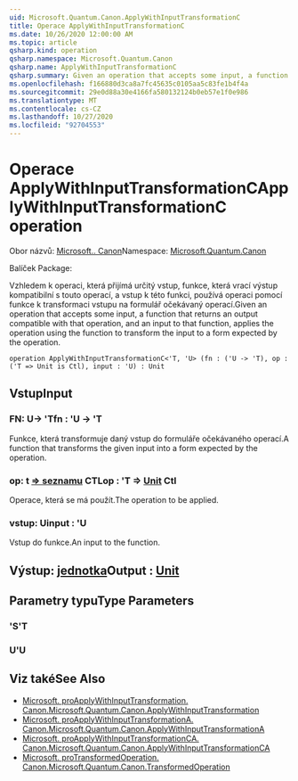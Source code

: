 ```yaml
---
uid: Microsoft.Quantum.Canon.ApplyWithInputTransformationC
title: Operace ApplyWithInputTransformationC
ms.date: 10/26/2020 12:00:00 AM
ms.topic: article
qsharp.kind: operation
qsharp.namespace: Microsoft.Quantum.Canon
qsharp.name: ApplyWithInputTransformationC
qsharp.summary: Given an operation that accepts some input, a function that returns an output compatible with that operation, and an input to that function, applies the operation using the function to transform the input to a form expected by the operation.
ms.openlocfilehash: f166880d3ca8a7fc45635c0105aa5c83fe1b4f4a
ms.sourcegitcommit: 29e0d88a30e4166fa580132124b0eb57e1f0e986
ms.translationtype: MT
ms.contentlocale: cs-CZ
ms.lasthandoff: 10/27/2020
ms.locfileid: "92704553"
---
```

# <a name="applywithinputtransformationc-operation"></a><span data-ttu-id="64d8e-102">Operace ApplyWithInputTransformationC</span><span class="sxs-lookup"><span data-stu-id="64d8e-102">ApplyWithInputTransformationC operation</span></span>

<span data-ttu-id="64d8e-103">Obor názvů: [Microsoft.. Canon](xref:Microsoft.Quantum.Canon)</span><span class="sxs-lookup"><span data-stu-id="64d8e-103">Namespace: [Microsoft.Quantum.Canon](xref:Microsoft.Quantum.Canon)</span></span>

<span data-ttu-id="64d8e-104">Balíček [](https://nuget.org/packages/)</span><span class="sxs-lookup"><span data-stu-id="64d8e-104">Package: [](https://nuget.org/packages/)</span></span>


<span data-ttu-id="64d8e-105">Vzhledem k operaci, která přijímá určitý vstup, funkce, která vrací výstup kompatibilní s touto operací, a vstup k této funkci, používá operaci pomocí funkce k transformaci vstupu na formulář očekávaný operací.</span><span class="sxs-lookup"><span data-stu-id="64d8e-105">Given an operation that accepts some input, a function that returns an output compatible with that operation, and an input to that function, applies the operation using the function to transform the input to a form expected by the operation.</span></span>

```qsharp
operation ApplyWithInputTransformationC<'T, 'U> (fn : ('U -> 'T), op : ('T => Unit is Ctl), input : 'U) : Unit
```


## <a name="input"></a><span data-ttu-id="64d8e-106">Vstup</span><span class="sxs-lookup"><span data-stu-id="64d8e-106">Input</span></span>

### <a name="fn--u---t"></a><span data-ttu-id="64d8e-107">FN: U-> 'T</span><span class="sxs-lookup"><span data-stu-id="64d8e-107">fn : 'U -> 'T</span></span>

<span data-ttu-id="64d8e-108">Funkce, která transformuje daný vstup do formuláře očekávaného operací.</span><span class="sxs-lookup"><span data-stu-id="64d8e-108">A function that transforms the given input into a form expected by the operation.</span></span>


### <a name="op--t--unit-ctl"></a><span data-ttu-id="64d8e-109">op: t [=> seznamu](xref:microsoft.quantum.lang-ref.unit) CTL</span><span class="sxs-lookup"><span data-stu-id="64d8e-109">op : 'T => [Unit](xref:microsoft.quantum.lang-ref.unit) Ctl</span></span>

<span data-ttu-id="64d8e-110">Operace, která se má použít.</span><span class="sxs-lookup"><span data-stu-id="64d8e-110">The operation to be applied.</span></span>


### <a name="input--u"></a><span data-ttu-id="64d8e-111">vstup: U</span><span class="sxs-lookup"><span data-stu-id="64d8e-111">input : 'U</span></span>

<span data-ttu-id="64d8e-112">Vstup do funkce.</span><span class="sxs-lookup"><span data-stu-id="64d8e-112">An input to the function.</span></span>



## <a name="output--unit"></a><span data-ttu-id="64d8e-113">Výstup: [jednotka](xref:microsoft.quantum.lang-ref.unit)</span><span class="sxs-lookup"><span data-stu-id="64d8e-113">Output : [Unit](xref:microsoft.quantum.lang-ref.unit)</span></span>



## <a name="type-parameters"></a><span data-ttu-id="64d8e-114">Parametry typu</span><span class="sxs-lookup"><span data-stu-id="64d8e-114">Type Parameters</span></span>

### <a name="t"></a><span data-ttu-id="64d8e-115">'S</span><span class="sxs-lookup"><span data-stu-id="64d8e-115">'T</span></span>


### <a name="u"></a><span data-ttu-id="64d8e-116">U</span><span class="sxs-lookup"><span data-stu-id="64d8e-116">'U</span></span>



## <a name="see-also"></a><span data-ttu-id="64d8e-117">Viz také</span><span class="sxs-lookup"><span data-stu-id="64d8e-117">See Also</span></span>

- [<span data-ttu-id="64d8e-118">Microsoft. proApplyWithInputTransformation. Canon.</span><span class="sxs-lookup"><span data-stu-id="64d8e-118">Microsoft.Quantum.Canon.ApplyWithInputTransformation</span></span>](xref:Microsoft.Quantum.Canon.ApplyWithInputTransformation)
- [<span data-ttu-id="64d8e-119">Microsoft. proApplyWithInputTransformationA. Canon.</span><span class="sxs-lookup"><span data-stu-id="64d8e-119">Microsoft.Quantum.Canon.ApplyWithInputTransformationA</span></span>](xref:Microsoft.Quantum.Canon.ApplyWithInputTransformationA)
- [<span data-ttu-id="64d8e-120">Microsoft. proApplyWithInputTransformationCA. Canon.</span><span class="sxs-lookup"><span data-stu-id="64d8e-120">Microsoft.Quantum.Canon.ApplyWithInputTransformationCA</span></span>](xref:Microsoft.Quantum.Canon.ApplyWithInputTransformationCA)
- [<span data-ttu-id="64d8e-121">Microsoft. proTransformedOperation. Canon.</span><span class="sxs-lookup"><span data-stu-id="64d8e-121">Microsoft.Quantum.Canon.TransformedOperation</span></span>](xref:Microsoft.Quantum.Canon.TransformedOperation)